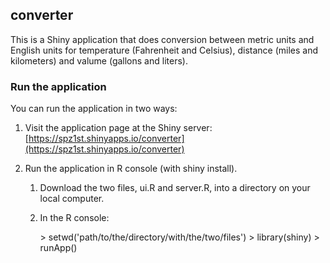 ## converter
This is a Shiny application that does conversion between metric units and
English units for temperature (Fahrenheit and Celsius), distance (miles and
kilometers) and valume (gallons and liters).

### Run the application

You can run the application in two ways:

  1. Visit the application page at the Shiny server:
  [https://spz1st.shinyapps.io/converter](https://spz1st.shinyapps.io/converter)

  2. Run the application in R console (with shiny install).
     1. Download the two files, ui.R and server.R,
        into a directory on your local computer.
     2. In the R console:

        &gt; setwd('path/to/the/directory/with/the/two/files')
        &gt; library(shiny)
        &gt; runApp()
